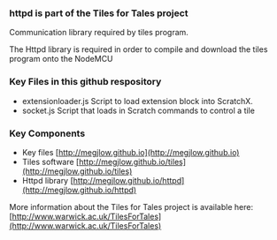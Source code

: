 
### httpd is part of the Tiles for Tales project

Communication library required by tiles program.

The Httpd library is required in order to compile and download the tiles program onto the NodeMCU

### Key Files in this github respository

* extensionloader.js  Script to load extension block into ScratchX.
* socket.js Script that loads in Scratch commands to control a tile

### Key Components

* Key files [http://megjlow.github.io](http://megjlow.github.io)
* Tiles software [http://megjlow.github.io/tiles](http://megjlow.github.io/tiles)  
* Httpd library [http://megjlow.github.io/httpd](http://megjlow.github.io/httpd)

More information about the Tiles for Tales project is available here: [http://www.warwick.ac.uk/TilesForTales](http://www.warwick.ac.uk/TilesForTales)
